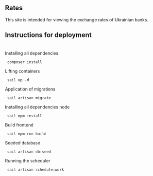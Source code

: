 ## Rates

This site is intended for viewing the exchange rates of Ukrainian banks.

## Instructions for deployment

#

Installing all dependencies

```console
 composer install
```

Lifting containers

```console
 sail up -d
```

Application of migrations

```console
 sail artisan migrate
```

Installing all dependencies node

```console
 sail npm install
```

Build frontend

```console
 sail npm run build
```

Seeded database

```console
 sail artisan db:seed
```


Running the scheduler

```console
 sail artisan schedule:work
```

  